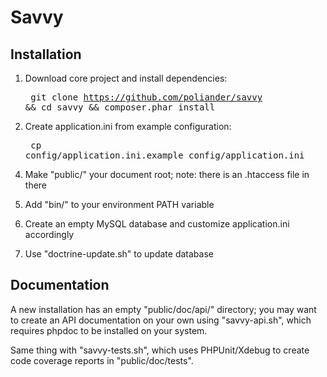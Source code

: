 Savvy
=====

Installation
------------

1. Download core project and install dependencies:<pre>
git clone https://github.com/poliander/savvy && cd savvy && composer.phar install
</pre>

2. Create application.ini from example configuration:<pre>
cp config/application.ini.example config/application.ini
</pre>

4. Make "public/" your document root; note: there is an .htaccess file in there

5. Add "bin/" to your environment PATH variable

6. Create an empty MySQL database and customize application.ini accordingly

7. Use "doctrine-update.sh" to update database

Documentation
-------------

A new installation has an empty "public/doc/api/" directory; you may want to
create an API documentation on your own using "savvy-api.sh", which requires
phpdoc to be installed on your system.  

Same thing with "savvy-tests.sh", which uses PHPUnit/Xdebug to create code
coverage reports in "public/doc/tests".  

